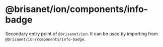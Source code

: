 # @brisanet/ion/components/info-badge

Secondary entry point of `@brisanet/ion`. It can be used by importing from `@brisanet/ion/components/info-badge`.

